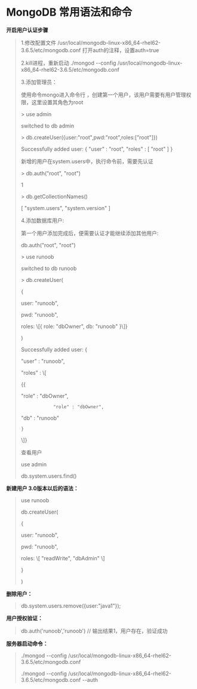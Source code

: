 # MongoDB 常用语法和命令

**开启用户认证步骤**

> 1.修改配置文件 /usr/local/mongodb-linux-x86\_64-rhel62-3.6.5/etc/mongodb.conf 打开auth的注释，设置auth=true
>
> 2.kill进程，重新启动 ./mongod --config /usr/local/mongodb-linux-x86\_64-rhel62-3.6.5/etc/mongodb.conf
>
> 3.添加管理员：
>
> 使用命令mongo进入命令行 ，创建第一个用户，该用户需要有用户管理权限，这里设置其角色为root
>
> &gt; use admin
>
> switched to db admin
>
> &gt; db.createUser\({user:"root",pwd:"root",roles:\["root"\]}\)
>
> Successfully added user: { "user" : "root", "roles" : \[ "root" \] }
>
> 新增的用户在system.users中，执行命令前，需要先认证
>
> &gt; db.auth\("root", "root"\)
>
> 1
>
> &gt; db.getCollectionNames\(\)
>
> \[ "system.users", "system.version" \]
>
> 4.添加数据库用户:
>
> 第一个用户添加完成后，便需要认证才能继续添加其他用户:
>
> db.auth\("root", "root"\)
>
> &gt; use runoob
>
> switched to db runoob
>
> &gt; db.createUser\(
>
> {
>
> user: "runoob",
>
> pwd:  "runoob",
>
> roles: \\[{ role: "dbOwner", db: "runoob" }\\]}
>
> \)
>
> Successfully added user: {
>
> "user" : "runoob",
>
> "roles" : \\[
>
> {{
>
> "role" : "dbOwner",
>
> ```
>             "role" : "dbOwner",
> ```
>
> "db" : "runoob"
>
>     }
>
> \\]}
>
> 查看用户
>
> use admin
>
> db.system.users.find\(\)

**新建用户 3.0版本以后的语法：**

> use runoob
>
> db.createUser\(
>
> {
>
> user: "runoob",
>
> pwd:  "runoob",
>
> roles: \\[ "readWrite", "dbAdmin" \\]
>
> }
>
> \)

**删除用户：**

> db.system.users.remove\({user:"java1"}\);

**用户授权验证：**

> db.auth\('runoob','runoob'\)  //  输出结果1，用户存在，验证成功

**服务器启动命令：**

> ./mongod --config /usr/local/mongodb-linux-x86\_64-rhel62-3.6.5/etc/mongodb.conf
>
> ./mongod --config /usr/local/mongodb-linux-x86\_64-rhel62-3.6.5/etc/mongodb.conf --auth



